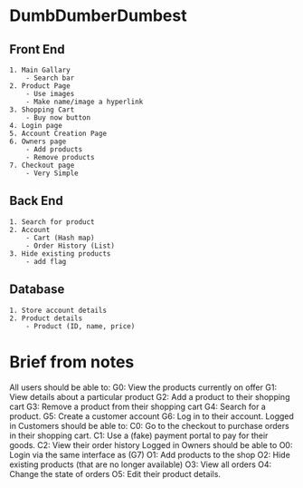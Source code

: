# DumbDumberDumbest
## Front End
    1. Main Gallary
        - Search bar
    2. Product Page
        - Use images
        - Make name/image a hyperlink
    3. Shopping Cart
        - Buy now button
    4. Login page
    5. Account Creation Page
    6. Owners page
        - Add products
        - Remove products
    7. Checkout page
        - Very Simple
## Back End
    1. Search for product
    2. Account
        - Cart (Hash map)
        - Order History (List)
    3. Hide existing products
        - add flag
## Database
    1. Store account details
    2. Product details
        - Product (ID, name, price)


# Brief from notes
All users should be able to:
    G0: View the products currently on offer
    G1: View details about a particular product
    G2: Add a product to their shopping cart
    G3: Remove a product from their shopping cart
    G4: Search for a product.
    G5: Create a customer account
    G6: Log in to their account.
Logged in Customers should be able to:
    C0: Go to the checkout to purchase orders in their shopping cart.
    C1: Use a (fake) payment portal to pay for their goods.
    C2: View their order history
Logged in Owners should be able to
    O0: Login via the same interface as (G7)
    O1: Add products to the shop
    O2: Hide existing products (that are no longer available)
    O3: View all orders
    O4: Change the state of orders
    O5: Edit their product details. 
